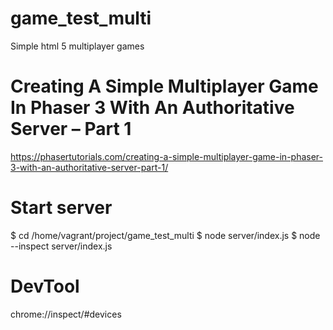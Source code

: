 # game_test_multi
Simple html 5 multiplayer games

# Creating A Simple Multiplayer Game In Phaser 3 With An Authoritative Server – Part 1
https://phasertutorials.com/creating-a-simple-multiplayer-game-in-phaser-3-with-an-authoritative-server-part-1/


# Start server
$ cd /home/vagrant/project/game_test_multi
$ node server/index.js
$ node --inspect server/index.js



# DevTool
chrome://inspect/#devices
